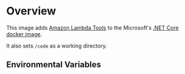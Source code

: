 # Overview
This image adds [Amazon Lambda Tools](https://www.nuget.org/packages/Amazon.Lambda.Tools/) to the Microsoft's [.NET Core docker image](https://hub.docker.com/r/microsoft/dotnet/).

It also sets `/code` as a working directory.

## Environmental Variables
